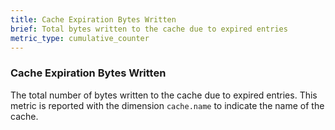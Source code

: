 ```yaml
---
title: Cache Expiration Bytes Written
brief: Total bytes written to the cache due to expired entries
metric_type: cumulative_counter
---
```

### Cache Expiration Bytes Written
The total number of bytes written to the cache due to expired entries.
This metric is reported with the dimension `cache.name` to indicate the name of the cache.
